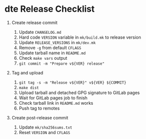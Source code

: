 dte Release Checklist
=====================

1. Create release commit
   1. Update `CHANGELOG.md`
   2. Hard code `VERSION` variable in `mk/build.mk` to release version
   3. Update `RELEASE_VERSIONS` in `mk/dev.mk`
   4. Remove `-g` from default `CFLAGS`
   5. Update tarball name in `README.md`
   6. Check `make vars` output
   7. `git commit -m "Prepare v${VER} release"`

2. Tag and upload
   1. `git tag -s -m "Release v${VER}" v${VER} ${COMMIT}`
   2. `make dist`
   3. Upload tarball and detached GPG signature to GitLab pages
   4. Wait for GitLab pages job to finish
   5. Check tarball link in `README.md` works
   6. Push tag to remotes

3. Create post-release commit
   1. Update `mk/sha256sums.txt`
   2. Reset `VERSION` and `CFLAGS`

